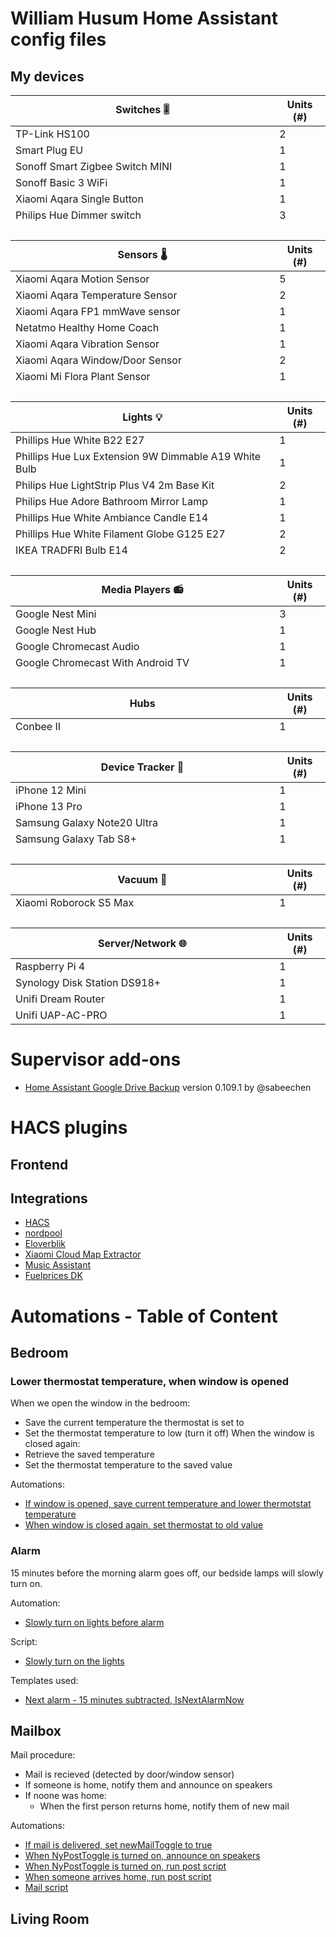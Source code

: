 # William Husum Home Assistant config files

## My devices

<!-- start-table -->

<table>
    <thead>
        <tr>
            <th>Switches 🎚</th>
            <th>Units (#)</th>
        </tr>
    </thead>
    <tbody>
        <tr>
            <td>TP-Link HS100</td>
            <td>2</td>
        </tr>
        <tr>
            <td>Smart Plug EU</td>
            <td>1</td>
        </tr>
        <tr>
            <td>Sonoff Smart Zigbee Switch MINI</td>
            <td>1</td>
        </tr>
        <tr>
            <td>Sonoff Basic 3 WiFi</td>
            <td>1</td>
        </tr>
        <tr>
            <td>Xiaomi Aqara Single Button</td>
            <td>1</td>
        </tr>
        <tr>
            <td>Philips Hue Dimmer switch</td>
            <td>3</td>
        </tr>
        <tr>
            <td>&nbsp;</td>
            <td>&nbsp;</td>
        </tr>
    </tbody>
    <thead>
        <tr>
            <th>Sensors 🌡️</th>
            <th>Units (#)</th>
        </tr>
    </thead>
    <tbody>
        <tr>
            <td>Xiaomi Aqara Motion Sensor</td>
            <td>5</td>
        </tr>
        <tr>
            <td>Xiaomi Aqara Temperature Sensor</td>
            <td>2</td>
        </tr>
        <tr>
            <td>Xiaomi Aqara FP1 mmWave sensor</td>
            <td>1</td>
        </tr>
        <tr>
            <td>Netatmo Healthy Home Coach</td>
            <td>1</td>
        </tr>
        <tr>
            <td>Xiaomi Aqara Vibration Sensor</td>
            <td>1</td>
        </tr>
        <tr>
            <td>Xiaomi Aqara Window/Door Sensor</td>
            <td>2</td>
        </tr>
        <tr>
            <td>Xiaomi Mi Flora Plant Sensor </td>
            <td>1</td>
        </tr>
        <tr>
            <td>&nbsp;</td>
            <td>&nbsp;</td>
        </tr>
    </tbody>
    <thead>
        <tr>
            <th>Lights 💡</th>
            <th>Units (#)</th>
        </tr>
    </thead>
    <tbody>
        <tr>
            <td>Phillips Hue White B22 E27</td>
            <td>1</td>
        </tr>
        <tr>
            <td>Phillips Hue Lux Extension 9W Dimmable A19 White Bulb</td>
            <td>1</td>
        </tr>
        <tr>
            <td>Philips Hue LightStrip Plus V4 2m Base Kit</td>
            <td>2</td>
        </tr>
        <tr>
            <td>Philips Hue Adore Bathroom Mirror Lamp</td>
            <td>1</td>
        </tr>
        <tr>
            <td>Phillips Hue White Ambiance Candle E14</td>
            <td>1</td>
        </tr>
        <tr>
            <td>Phillips Hue White Filament Globe G125 E27</td>
            <td>2</td>
        </tr>
        <tr>
            <td>IKEA TRADFRI Bulb E14</td>
            <td>2</td>
        </tr>
        <tr>
            <td>&nbsp;</td>
            <td>&nbsp;</td>
        </tr>
    </tbody>
    <thead>
        <tr>
            <th>Media Players 📻</th>
            <th>Units (#)</th>
        </tr>
    </thead>
    <tbody>
        <tr>
            <td>Google Nest Mini</td>
            <td>3</td>
        </tr>
        <tr>
            <td>Google Nest Hub</td>
            <td>1</td>
        </tr>
        <tr>
            <td>Google Chromecast Audio</td>
            <td>1</td>
        </tr>
        <tr>
            <td>Google Chromecast With Android TV</td>
            <td>1</td>
        </tr>
        <tr>
            <td>&nbsp;</td>
            <td>&nbsp;</td>
        </tr>
   </tbody>
    <thead>
        <tr>
            <th>Hubs</th>
            <th>Units (#)</th>
        </tr>
    </thead>
    <tbody>
        <tr>
            <td>Conbee II</td>
            <td>1</td>
        </tr>
        <tr>
            <td>&nbsp;</td>
            <td>&nbsp;</td>
        </tr>
    </tbody>
       </tbody>
    <thead>
        <tr>
            <th>Device Tracker 📲</th>
            <th>Units (#)</th>
        </tr>
    </thead>
    <tbody>
        <tr>
            <td>iPhone 12 Mini</td>
            <td>1</td>
        <tr>
        <tr>
            <td>iPhone 13 Pro</td>
            <td>1</td>
        <tr>
        <tr>
            <td>Samsung Galaxy Note20 Ultra</td>
            <td>1</td>
        <tr>
        <tr>
            <td>Samsung Galaxy Tab S8+</td>
            <td>1</td>
        <tr>
            <td>&nbsp;</td>
            <td>&nbsp;</td>
        </tr>
    </tbody>
    <thead>
        <tr>
            <th>Vacuum 🧹</th>
            <th>Units (#)</th>
        </tr>
    </thead>
    <tbody>
        <tr>
            <td>Xiaomi Roborock S5 Max</td>
            <td>1</td>
        <tr>
            <td>&nbsp;</td>
            <td>&nbsp;</td>
        </tr>
    </tbody>
    <thead>
        <tr>
            <th>Server/Network 🌐</th>
            <th>Units (#)</th>
        </tr>
    </thead>
    <tbody>
        <tr>
            <td>Raspberry Pi 4</td>
            <td>1</td>
        <tr>
        <tr>
            <td>Synology Disk Station DS918+</td>
            <td>1</td>
        <tr>
        <tr>
            <td>Unifi Dream Router</td>
            <td>1</td>
        </tr>
        <tr>
            <td>Unifi UAP-AC-PRO</td>
            <td>1</td>
        </tr>
    </tbody>
</table>
<!-- end-table -->

# Supervisor add-ons
- [Home Assistant Google Drive Backup](https://github.com/sabeechen/hassio-google-drive-backup) version 0.109.1 by @sabeechen

# HACS plugins
 ## Frontend
 

 ## Integrations
- [HACS](https://github.com/hacs/integration)
- [nordpool](https://github.com/custom-components/nordpool)
- [Eloverblik](https://github.com/JonasPed/homeassistant-eloverblik)
- [Xiaomi Cloud Map Extractor](https://github.com/PiotrMachowski/Home-Assistant-custom-components-Xiaomi-Cloud-Map-Extractor)
- [Music Assistant](https://github.com/music-assistant/hass-music-assistant)
- [Fuelprices DK](https://github.com/J-Lindvig/Fuelprices_DK)

# Automations - Table of Content

## Bedroom
### Lower thermostat temperature, when window is opened
When we open the window in the bedroom: 
 - Save the current temperature the thermostat is set to
 - Set the thermostat temperature to low (turn it off)
When the window is closed again:
 - Retrieve the saved temperature
 - Set the thermostat temperature to the saved value

 Automations: 
 - [If window is opened, save current temperature and
    lower thermotstat temperature](https://github.com/WilliamHusum/config/blob/af480e73ccd3be2885eca848363a7d6c71b1d04c/automations.yaml#L1252-L1274)
- [When window is closed again, set thermostat to
    old value](https://github.com/WilliamHusum/config/blob/af480e73ccd3be2885eca848363a7d6c71b1d04c/automations.yaml#L1275-L1293)

### Alarm
15 minutes before the morning alarm goes off, our bedside lamps will slowly turn on.

Automation:
 - [Slowly turn on lights before alarm](https://github.com/WilliamHusum/config/blob/af480e73ccd3be2885eca848363a7d6c71b1d04c/automations.yaml#L981-L1004)

 Script: 
 - [Slowly turn on the lights](https://github.com/WilliamHusum/config/blob/7aabed2e42f2e65c0b2cedc6cf4ca967ddb51ef8/scripts.yaml#L186-L213)

Templates used:
- [Next alarm - 15 minutes subtracted, IsNextAlarmNow](https://github.com/WilliamHusum/config/blob/7aabed2e42f2e65c0b2cedc6cf4ca967ddb51ef8/templates.yaml#L181-L197)


## Mailbox
Mail procedure: 
 - Mail is recieved (detected by door/window sensor)
 - If someone is home, notify them and announce on speakers
 - If noone was home:
    - When the first person returns home, notify them of new mail

Automations: 
 - [If mail is delivered, set newMailToggle to true](https://github.com/WilliamHusum/config/blob/af480e73ccd3be2885eca848363a7d6c71b1d04c/automations.yaml#L1-L16)
 - [When NyPostToggle is turned on, announce on speakers](https://github.com/WilliamHusum/config/blob/7aabed2e42f2e65c0b2cedc6cf4ca967ddb51ef8/automations.yaml#L1367-L1393)
 - [When NyPostToggle is turned on, run post script](https://github.com/WilliamHusum/config/blob/7aabed2e42f2e65c0b2cedc6cf4ca967ddb51ef8/automations.yaml#L1326-L1344)
 - [When someone arrives home, run post script](https://github.com/WilliamHusum/config/blob/7aabed2e42f2e65c0b2cedc6cf4ca967ddb51ef8/automations.yaml#L1345-L1366)
 - [Mail script](https://github.com/WilliamHusum/config/blob/7aabed2e42f2e65c0b2cedc6cf4ca967ddb51ef8/scripts.yaml#L244-L275)

 ## Living Room






